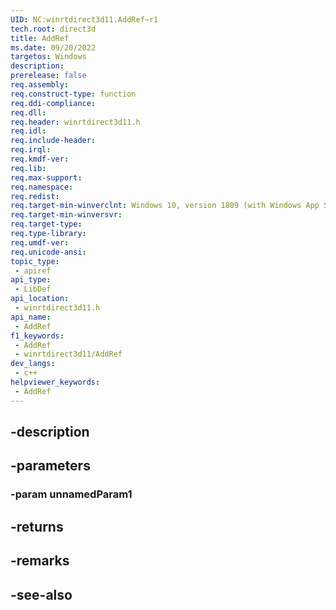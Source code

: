 ```yaml
---
UID: NC:winrtdirect3d11.AddRef~r1
tech.root: direct3d
title: AddRef
ms.date: 09/20/2022
targetos: Windows
description: 
prerelease: false
req.assembly: 
req.construct-type: function
req.ddi-compliance: 
req.dll: 
req.header: winrtdirect3d11.h
req.idl: 
req.include-header: 
req.irql: 
req.kmdf-ver: 
req.lib: 
req.max-support: 
req.namespace: 
req.redist: 
req.target-min-winverclnt: Windows 10, version 1809 (with Windows App SDK 1.0 Preview 1 or later)
req.target-min-winversvr: 
req.target-type: 
req.type-library: 
req.umdf-ver: 
req.unicode-ansi: 
topic_type:
 - apiref
api_type:
 - LibDef
api_location:
 - winrtdirect3d11.h
api_name:
 - AddRef
f1_keywords:
 - AddRef
 - winrtdirect3d11/AddRef
dev_langs:
 - c++
helpviewer_keywords:
 - AddRef
---
```


## -description

## -parameters

### -param unnamedParam1

## -returns

## -remarks

## -see-also


